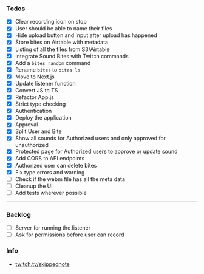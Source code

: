 
### Todos

- [x] Clear recording icon on stop
- [x] User should be able to name their files
- [x] Hide upload button and input after upload has happened
- [x] Store bites on Airtable with metadata
- [x] Listing of all the files from S3/Airtable
- [x] Integrate Sound Bites with Twitch commands
- [x] Add a `bites random` command
- [x] Rename `bites` to `bites ls`
- [x] Move to Next.js
- [x] Update listener function
- [x] Convert JS to TS
- [x] Refactor App.js
- [x] Strict type checking
- [x] Authentication
- [x] Deploy the application
- [x] Approval
- [x] Split User and Bite
- [x] Show all sounds for Authorized users and only approved for unauthorized
- [x] Protected page for Authorized users to approve or update sound
- [x] Add CORS to API endpoints
- [x] Authorized user can delete bites
- [x] Fix type errors and warning
- [ ] Check if the webm file has all the meta data
- [ ] Cleanup the UI
- [ ] Add tests wherever possible

---

### Backlog

- [ ] Server for running the listener
- [ ] Ask for permissions before user can record

### Info

- [twitch.tv/skippednote](https://www.twitch.tv/skippednote)
